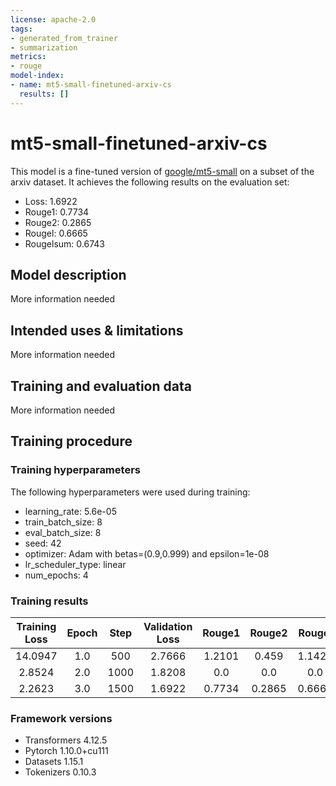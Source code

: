 ```yaml
---
license: apache-2.0
tags:
- generated_from_trainer
- summarization
metrics:
- rouge
model-index:
- name: mt5-small-finetuned-arxiv-cs
  results: []
---
```


<!-- This model card has been generated automatically according to the information the Trainer had access to. You
should probably proofread and complete it, then remove this comment. -->

# mt5-small-finetuned-arxiv-cs

This model is a fine-tuned version of [google/mt5-small](https://huggingface.co/google/mt5-small) on a subset of the arxiv dataset.
It achieves the following results on the evaluation set:
- Loss: 1.6922
- Rouge1: 0.7734
- Rouge2: 0.2865
- Rougel: 0.6665
- Rougelsum: 0.6743

## Model description

More information needed

## Intended uses & limitations

More information needed

## Training and evaluation data

More information needed

## Training procedure

### Training hyperparameters

The following hyperparameters were used during training:
- learning_rate: 5.6e-05
- train_batch_size: 8
- eval_batch_size: 8
- seed: 42
- optimizer: Adam with betas=(0.9,0.999) and epsilon=1e-08
- lr_scheduler_type: linear
- num_epochs: 4

### Training results

| Training Loss | Epoch | Step | Validation Loss | Rouge1 | Rouge2 | Rougel | Rougelsum |
|:-------------:|:-----:|:----:|:---------------:|:------:|:------:|:------:|:---------:|
| 14.0947       | 1.0   | 500  | 2.7666          | 1.2101 | 0.459  | 1.1426 | 1.1385    |
| 2.8524        | 2.0   | 1000 | 1.8208          | 0.0    | 0.0    | 0.0    | 0.0       |
| 2.2623        | 3.0   | 1500 | 1.6922          | 0.7734 | 0.2865 | 0.6665 | 0.6743    |


### Framework versions

- Transformers 4.12.5
- Pytorch 1.10.0+cu111
- Datasets 1.15.1
- Tokenizers 0.10.3
